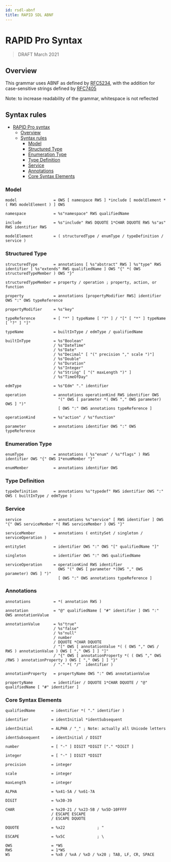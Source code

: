 ```yaml
---
id: rsdl-abnf
title: RAPID SDL ABNF
---
```


# RAPID Pro Syntax

> DRAFT
> March 2021

## Overview

This grammar uses ABNF as defined by [RFC5234](https://tools.ietf.org/html/rfc5234), with the addition for case-sensitive strings defined by [RFC7405](https://tools.ietf.org/html/rfc7405)

Note: to increase readability of the grammar, whitespace is not reflected

## Syntax rules

- [RAPID Pro syntax](#rapid-pro-syntax)
  - [Overview](#overview)
  - [Syntax rules](#syntax-rules)
    - [Model](#model)
    - [Structured Type](#structured-type)
    - [Enumeration Type](#enumeration-type)
    - [Type Definition](#type-definition)
    - [Service](#service)
    - [Annotations](#annotations)
    - [Core Syntax Elements](#core-syntax-elements)

### Model

```ABNF
model                = OWS [ namespace RWS ] *include [ modelElement *( RWS modelElement ) ] OWS

namespace            = %s"namespace" RWS qualifiedName

include              = %s"include" RWS DQUOTE 1*CHAR DQUOTE RWS %s"as" RWS identifier RWS

modelElement         = ( structuredType / enumType / typeDefinition / service )
```

### Structured Type

```ABNF
structuredType       = annotations [ %s"abstract" RWS ] %s"type" RWS identifier [ %s"extends" RWS qualifiedName ] OWS "{" *( OWS structuredTypeMember ) OWS "}"

structuredTypeMember = property / operation ; property, action, or function

property             = annotations [propertyModifier RWS] identifier OWS ":" OWS typeReference

propertyModifier     = %s"key"

typeReference        = [ "*" ] typeName [ "?" ] / "[" [ "*" ] typeName [ "?" ] "]"

typeName             = builtInType / edmType / qualifiedName

builtInType          = %s"Boolean"
                     / %s"DateTime"
                     / %s"Date"
                     / %s"Decimal" [ "(" precision "," scale ")"]
                     / %s"Double"
                     / %s"Duration"
                     / %s"Integer"
                     / %s"String" [ "(" maxLength ")" ]
                     / %s"TimeOfDay"

edmType              = %s"Edm" "." identifier

operation            = annotations operationKind RWS identifier OWS
                       "(" OWS [ parameter *( OWS "," OWS parameter) OWS ] ")"
                       [ OWS ":" OWS annotations typeReference ]

operationKind        = %s"action" / %s"function"

parameter            = annotations identifier OWS ":" OWS typeReference
```

### Enumeration Type

```ABNF
enumType             = annotations ( %s"enum" / %s"flags" ) RWS identifier OWS "{" OWS 1*enumMember "}"

enumMember           = annotations identifier OWS
```

### Type Definition

```ABNF
typeDefinition       = annotations %s"typedef" RWS identifier OWS ":" OWS ( builtInType / edmType )
```

### Service

```ABNF
service              = annotations %s"service" [ RWS identifier ] OWS "{" OWS serviceMember *( RWS serviceMember ) OWS "}"

serviceMember        = annotations ( entitySet / singleton / serviceOperation )

entitySet            = identifier OWS ":" OWS "[" qualifiedName "]"

singleton            = identifier OWS ":" OWS qualifiedName

serviceOperation     = operationKind RWS identifier
                       OWS "(" OWS [ parameter *(OWS "," OWS parameter) OWS ] ")"
                       [ OWS ":" OWS annotations typeReference ]
```

### Annotations

```ABNF
annotations          = *( annotation RWS )

annotation           = "@" qualifiedName [ "#" identifier ] OWS ":" OWS annotationValue

annotationValue      = %s"true"
                     / %s"false"
                     / %s"null"
                     / number
                     / DQUOTE *CHAR DQUOTE
                     / "[" OWS [ annotationValue *( ( OWS "," OWS / RWS ) annotationValue ) OWS [ "," OWS ] ] "]"
                     / "{" OWS [ annotationProperty *( ( OWS "," OWS /RWS ) annotationProperty ) OWS [ "," OWS ] ] "}"
                     / "." *( "/"  identifier )

annotationProperty   = propertyName OWS ":" OWS annotationValue

propertyName         = identifier / DQUOTE 1*CHAR DQUOTE / "@" qualifiedName [ "#" identifier ]
```

### Core Syntax Elements

```ABNF
qualifiedName       = identifier *( "." identifier )

identifier          = identInitial *identSubsequent

identInitial        = ALPHA / "_" ; Note: actually all Unicode letters

identSubsequent     = identInitial / DIGIT

number              = [ "-" ] DIGIT *DIGIT ["." *DIGIT ]

integer             = [ "-" ] DIGIT *DIGIT

precision           = integer

scale               = integer

maxLength           = integer

ALPHA               = %x41-5A / %x61-7A

DIGIT               = %x30-39

CHAR                = %x20-21 / %x23-5B / %x5D-10FFFF
                    / ESCAPE ESCAPE
                    / ESCAPE DQUOTE

DQUOTE              = %x22              ; "

ESCAPE              = %x5C              ; \

OWS                 = *WS
RWS                 = 1*WS
WS                  = %x8 / %xA / %xD / %x20 ; TAB, LF, CR, SPACE
```
